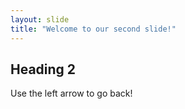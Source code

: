 ```yaml
---
layout: slide
title: "Welcome to our second slide!"
---
```

## Heading 2
Use the left arrow to go back!
